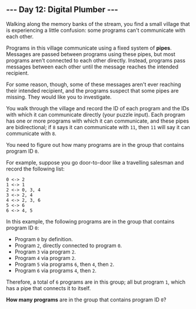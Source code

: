 ## --- Day 12: Digital Plumber ---
Walking along the memory banks of the stream, you find a small village that is experiencing a little confusion: some programs can't communicate with each other.
 
Programs in this village communicate using a fixed system of **pipes**. Messages are passed between programs using these pipes, but most programs aren't connected to each other directly. Instead, programs pass messages between each other until the message reaches the intended recipient.
 
For some reason, though, some of these messages aren't ever reaching their intended recipient, and the programs suspect that some pipes are missing. They would like you to investigate.
 
You walk through the village and record the ID of each program and the IDs with which it can communicate directly (your puzzle input). Each program has one or more programs with which it can communicate, and these pipes are bidirectional; if `8` says it can communicate with `11`, then `11` will say it can communicate with `8`.
 
You need to figure out how many programs are in the group that contains program ID `0`.
 
For example, suppose you go door-to-door like a travelling salesman and record the following list:
 
```
0 <-> 2
1 <-> 1
2 <-> 0, 3, 4
3 <-> 2, 4
4 <-> 2, 3, 6
5 <-> 6
6 <-> 4, 5
```
 
In this example, the following programs are in the group that contains program ID `0`:
 
- Program `0` by definition.
- Program `2`, directly connected to program `0`.
- Program `3` via program `2`.
- Program `4` via program `2`.
- Program `5` via programs `6`, then `4`, then `2`.
- Program `6` via programs `4`, then `2`.
 
Therefore, a total of `6` programs are in this group; all but program `1`, which has a pipe that connects it to itself.
 
**How many programs** are in the group that contains program ID `0`?
 